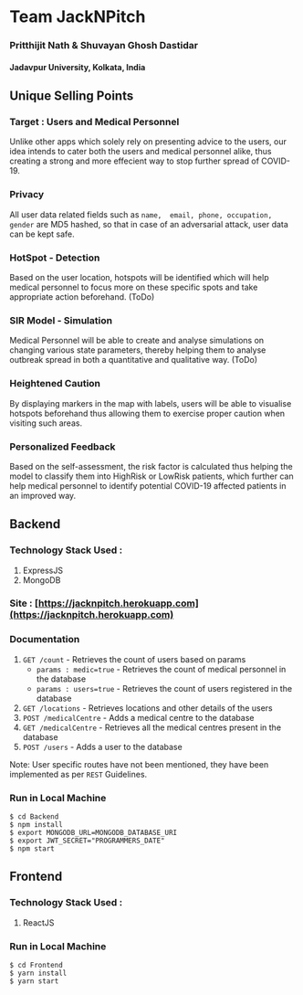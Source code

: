 # Team JackNPitch 
### Pritthijit Nath & Shuvayan Ghosh Dastidar
#### Jadavpur University, Kolkata, India

## Unique Selling Points
### Target : Users and Medical Personnel
Unlike other apps which solely rely on presenting advice to the users, our idea intends to cater both the users and medical personnel alike, thus creating a strong and more effecient way to stop further spread of COVID-19.
### Privacy
All user data related fields such as `name,  email, phone, occupation, gender` are MD5 hashed, so that in case of an adversarial attack, user data can be kept safe. 
### HotSpot - Detection  
Based on the user location, hotspots will be identified which will help medical personnel to focus more on these specific spots and take appropriate action beforehand. (ToDo)
### SIR Model - Simulation
Medical Personnel will be able to create and analyse simulations on changing various state parameters, thereby helping them to analyse outbreak spread in both a quantitative and qualitative way. (ToDo)
### Heightened Caution
By displaying markers in the map with labels, users will be able to visualise hotspots beforehand thus allowing them to exercise proper caution when visiting such areas.
### Personalized Feedback
Based on the self-assessment, the risk factor is calculated thus helping the model to classify them into HighRisk or LowRisk patients, which further can help medical personnel to identify potential COVID-19 affected patients in an improved way.

## Backend
### Technology Stack Used :
1. ExpressJS
2. MongoDB

### Site :   [https://jacknpitch.herokuapp.com](https://jacknpitch.herokuapp.com) 

### Documentation
1. `GET /count` - Retrieves the count of users based on params 
	* `params : medic=true` - Retrieves the count of medical personnel in the database 
	* `params : users=true` - Retrieves the count of users registered in the database
2. `GET /locations` - Retrieves locations  and other details of the users
3. `POST /medicalCentre` - Adds a medical centre to the database
4.  `GET /medicalCentre` - Retrieves all the medical centres present in the database
5. `POST /users` - Adds a user to the database

Note: User specific routes have not been mentioned, they have been implemented as per `REST` Guidelines.


### Run in Local Machine
``` 
$ cd Backend
$ npm install
$ export MONGODB_URL=MONGODB_DATABASE_URI
$ export JWT_SECRET="PROGRAMMERS_DATE"
$ npm start 
```

## Frontend
### Technology Stack Used :
1. ReactJS

### Run in Local Machine
``` 
$ cd Frontend
$ yarn install
$ yarn start
```